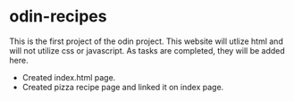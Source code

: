 # odin-recipes

This is the first project of the odin project. This website will utlize html and will not utilize css or javascript. As tasks are completed, they will be added here. 

- Created index.html page.
- Created pizza recipe page and linked it on index page.
